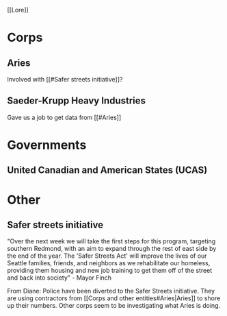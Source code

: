 [[Lore]]

# Corps
## Aries
Involved with [[#Safer streets initiative]]?

## Saeder-Krupp Heavy Industries 
Gave us a job to get data from [[#Aries]]

# Governments
## United Canadian and American States (UCAS)

# Other
## Safer streets initiative
"Over the next week we will take the first steps for this program, targeting southern Redmond, with an aim to expand through the rest of east side by the end of the year. The 'Safer Streets Act' will improve the lives of our Seattle families, friends, and neighbors as we rehabilitate our homeless, providing them housing and new job training to get them off of the street and back into society" - Mayor Finch

From Diane: Police have been diverted to the Safer Streets initiative. They are using contractors from [[Corps and other entities#Aries|Aries]] to shore up their numbers. Other corps seem to be investigating what Aries is doing.